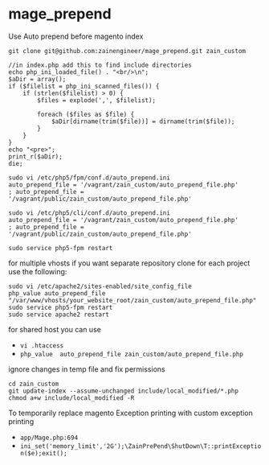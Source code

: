 mage_prepend
============

Use Auto prepend before magento index

```
git clone git@github.com:zainengineer/mage_prepend.git zain_custom

//in index.php add this to find include directories
echo php_ini_loaded_file() . "<br/>\n";
$aDir = array();
if ($filelist = php_ini_scanned_files()) {
    if (strlen($filelist) > 0) {
        $files = explode(',', $filelist);

        foreach ($files as $file) {
            $aDir[dirname(trim($file))] = dirname(trim($file));
        }
    }
}
echo "<pre>";
print_r($aDir);
die;

sudo vi /etc/php5/fpm/conf.d/auto_prepend.ini 
auto_prepend_file = '/vagrant/zain_custom/auto_prepend_file.php'
; auto_prepend_file = '/vagrant/public/zain_custom/auto_prepend_file.php'

sudo vi /etc/php5/cli/conf.d/auto_prepend.ini 
auto_prepend_file = '/vagrant/zain_custom/auto_prepend_file.php'
; auto_prepend_file = '/vagrant/public/zain_custom/auto_prepend_file.php'

sudo service php5-fpm restart

```

for multiple vhosts if you want separate repository clone for each project use the following:

```
sudo vi /etc/apache2/sites-enabled/site_config_file
php_value auto_prepend_file "/var/www/vhosts/your_website_root/zain_custom/auto_prepend_file.php"
sudo service php5-fpm restart
sudo service apache2 restart
```

for shared host you can use
* `vi .htaccess`
* `php_value  auto_prepend_file zain_custom/auto_prepend_file.php`

ignore changes in temp file and fix permissions 

    cd zain_custom
    git update-index --assume-unchanged include/local_modified/*.php
    chmod a+w include/local_modified -R

To temporarily replace magento Exception printing with custom exception printing

* `app/Mage.php:694`
* `ini_set('memory_limit','2G');\ZainPrePend\ShutDown\T::printException($e);exit();`
